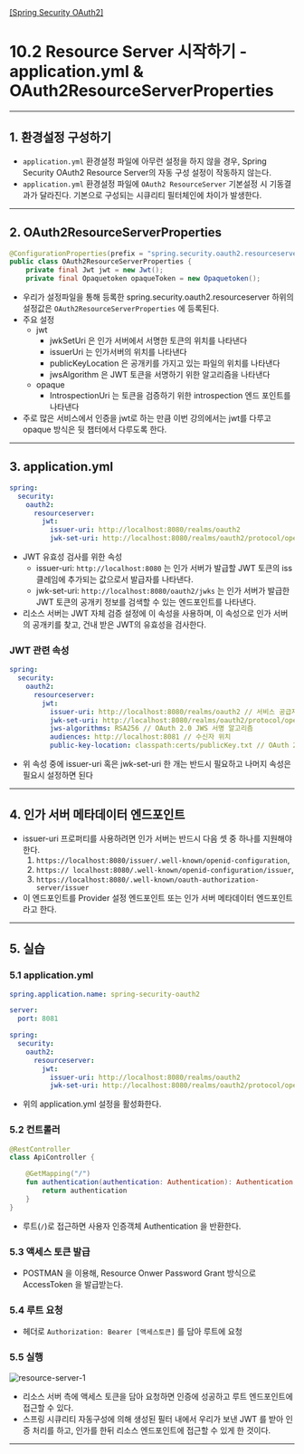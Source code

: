 <nav>
    <a href="../.." target="_blank">[Spring Security OAuth2]</a>
</nav>

# 10.2 Resource Server 시작하기 - application.yml & OAuth2ResourceServerProperties

---

## 1. 환경설정 구성하기
- `application.yml` 환경설정 파일에 아무런 설정을 하지 않을 경우, Spring Security OAuth2 Resource Server의 자동 구성
설정이 작동하지 않는다. 
- `application.yml` 환경설정 파일에 `OAuth2 ResourceServer` 기본설정 시 기동결과가 달라진다. 기본으로 구성되는 시큐리티 필터체인에
차이가 발생한다.

---

## 2. OAuth2ResourceServerProperties
```java
@ConfigurationProperties(prefix = "spring.security.oauth2.resourceserver")
public class OAuth2ResourceServerProperties {
	private final Jwt jwt = new Jwt();
	private final Opaquetoken opaqueToken = new Opaquetoken();
```
- 우리가 설정파일을 통해 등록한 spring.security.oauth2.resourceserver 하위의 설정값은 `OAuth2ResourceServerProperties` 에 등록된다.
- 주요 설정
  - jwt
    - jwkSetUri 은 인가 서버에서 서명한 토큰의 위치를 나타낸다
    - issuerUri 는 인가서버의 위치를 나타낸다
    - publicKeyLocation 은 공개키를 가지고 있는 파일의 위치를 나타낸다
    - jwsAlgorithm 은 JWT 토큰을 서명하기 위한 알고리즘을 나타낸다
  - opaque
    - IntrospectionUri 는 토큰을 검증하기 위한 introspection 엔드 포인트를 나타낸다
- 주로 많은 서비스에서 인증을 jwt로 하는 만큼 이번 강의에서는 jwt를 다루고 opaque 방식은 뒷 챕터에서 다루도록 한다.

---

## 3. application.yml
```yaml
spring:
  security:
    oauth2:
      resourceserver:
        jwt:
          issuer-uri: http://localhost:8080/realms/oauth2
          jwk-set-uri: http://localhost:8080/realms/oauth2/protocol/openid-connect/certs
```
- JWT 유효성 검사를 위한 속성
  - issuer-uri: `http://localhost:8080` 는 인가 서버가 발급할 JWT 토큰의 iss 클레임에 추가되는 값으로서 발급자를 나타낸다.
  - jwk-set-uri: `http://localhost:8080/oauth2/jwks` 는 인가 서버가 발급한 JWT 토큰의 공개키 정보를 검색할 수 있는 엔드포인트를 나타낸다.
- 리소스 서버는 JWT 자체 검증 설정에 이 속성을 사용하며, 이 속성으로 인가 서버의 공개키를 찾고, 건내 받은 JWT의 유효성을 검사한다.

### JWT 관련 속성
```yaml
spring:
  security:
    oauth2:
      resourceserver:
        jwt:
          issuer-uri: http://localhost:8080/realms/oauth2 // 서비스 공급자 위치
          jwk-set-uri: http://localhost:8080/realms/oauth2/protocol/openid-connect/certs // OAuth 2.0 JwkSetUri 엔드 포인트
          jws-algorithms: RSA256 // OAuth 2.0 JWS 서명 알고리즘
          audiences: http://localhost:8081 // 수신자 위치
          public-key-location: classpath:certs/publicKey.txt // OAuth 2.0 JWS 검증을 위한 PublicKey 파일 위치
```
- 위 속성 중에 issuer-uri 혹은 jwk-set-uri 한 개는 반드시 필요하고 나머지 속성은 필요시 설정하면 된다

---

## 4. 인가 서버 메타데이터 엔드포인트
- issuer-uri 프로퍼티를 사용하려면 인가 서버는 반드시 다음 셋 중 하나를 지원해야 한다.
  1) `https://localhost:8080/issuer/.well-known/openid-configuration`,
  2) `https:// localhost:8080/.well-known/openid-configuration/issuer`,
  3) `https://localhost:8080/.well-known/oauth-authorization-server/issuer`
- 이 엔드포인트를 Provider 설정 엔드포인트 또는 인가 서버 메타데이터 엔드포인트라고 한다.

---

## 5. 실습

### 5.1 application.yml
```yaml
spring.application.name: spring-security-oauth2

server:
  port: 8081

spring:
  security:
    oauth2:
      resourceserver:
        jwt:
          issuer-uri: http://localhost:8080/realms/oauth2
          jwk-set-uri: http://localhost:8080/realms/oauth2/protocol/openid-connect/certs
```
- 위의 application.yml 설정을 활성화한다.

### 5.2 컨트롤러
```kotlin
@RestController
class ApiController {

    @GetMapping("/")
    fun authentication(authentication: Authentication): Authentication {
        return authentication
    }
}
```
- 루트(`/`)로 접근하면 사용자 인증객체 Authentication 을 반환한다.

### 5.3 액세스 토큰 발급
- POSTMAN 을 이용해, Resource Onwer Password Grant 방식으로 AccessToken 을 발급받는다.

### 5.4 루트 요청
- 헤더로 `Authorization: Bearer [액세스토큰]` 를 담아 루트에 요청

### 5.5 실행
![resource-server-1](./imgs/resource-server-1.png)

- 리소스 서버 측에 액세스 토큰을 담아 요청하면 인증에 성공하고 루트 엔드포인트에 접근할 수 있다.
- 스프링 시큐리티 자동구성에 의해 생성된 필터 내에서 우리가 보낸 JWT 를 받아 인증 처리를 하고, 인가를 한뒤
리소스 엔드포인트에 접근할 수 있게 한 것이다.

---
